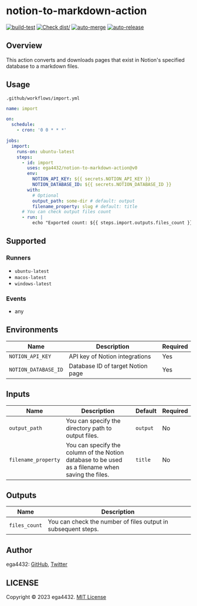 # notion-to-markdown-action

[![build-test](https://github.com/ega4432/notion-to-markdown-action/actions/workflows/test.yml/badge.svg)](https://github.com/ega4432/notion-to-markdown-action/actions/workflows/test.yml)
[![Check dist/](https://github.com/ega4432/notion-to-markdown-action/actions/workflows/check-dist.yml/badge.svg)](https://github.com/ega4432/notion-to-markdown-action/actions/workflows/check-dist.yml)
[![auto-merge](https://github.com/ega4432/notion-to-markdown-action/actions/workflows/auto-merge.yml/badge.svg)](https://github.com/ega4432/notion-to-markdown-action/actions/workflows/auto-merge.yml)
[![auto-release](https://github.com/ega4432/notion-to-markdown-action/actions/workflows/auto-release.yml/badge.svg)](https://github.com/ega4432/notion-to-markdown-action/actions/workflows/auto-release.yml)

## Overview

This action converts and downloads pages that exist in Notion's specified database to a markdown files.

## Usage

`.github/workflows/import.yml`

```yaml
name: import

on:
  schedule:
    - cron: '0 0 * * *'

jobs:
  import:
    runs-on: ubuntu-latest
    steps:
      - id: import
        uses: ega4432/notion-to-markdown-action@v0
        env:
          NOTION_API_KEY: ${{ secrets.NOTION_API_KEY }}
          NOTION_DATABASE_ID: ${{ secrets.NOTION_DATABASE_ID }}
        with:
          # Optional
          output_path: some-dir # default: output
          filename_property: slug # default: title
      # You can check output files count
      - run: |
          echo "Exported count: ${{ steps.import.outputs.files_count }}
```

## Supported

### Runners

- `ubuntu-latest`
- `macos-latest`
- `windows-latest`

### Events

- any

## Environments

| Name                 | Description                       | Required |
| -------------------- | --------------------------------- | -------- |
| `NOTION_API_KEY`     | API key of Notion integrations    | Yes      |
| `NOTION_DATABASE_ID` | Database ID of target Notion page | Yes      |

## Inputs

| Name                | Description                                                                                       | Default  | Required |
| ------------------- | ------------------------------------------------------------------------------------------------- | -------- | -------- |
| `output_path`       | You can specify the directory path to output files.                                               | `output` | No       |
| `filename_property` | You can specify the column of the Notion database to be used as a filename when saving the files. | `title`  | No       |

## Outputs

| Name          | Description                                                   |
| ------------- | ------------------------------------------------------------- |
| `files_count` | You can check the number of files output in subsequent steps. |

## Author

ega4432: [GitHub](https://github.com/ega4432), [Twitter](https://twitter.com/ega4432)

## LICENSE

Copyright © 2023 ega4432.
[MIT License](https://github.com/ega4432/notion-to-markdown-action/blob/main/LICENSE)
